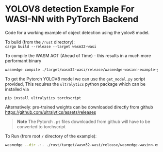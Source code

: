 # YOLOV8 detection Example For WASI-NN with PyTorch Backend

Code for a working example of object detection using the yolov8 model. 

To build (from the `/rust` directory):  
`cargo build --release --target wasm32-wasi`

To compile the WASM AOT (Ahead of Time) - this results in a much more performant binary  
```bash
wasmedge compile ./target/wasm32-wasi/release/wasmedge-wasinn-example-yolo-image.wasm ./target/wasm32-wasi/release/wasmedge-wasinn-example-yolo-image.wasm
```


To get the Pytorch YOLOV8 model we can use the `get_model.py` script provided, 
This requires the `ultralytics` python package which can be installed via

`pip install ultralytics torchscript`

Alternatively: pre-trained weights can be downloaded directly from github
https://github.com/ultralytics/assets/releases

> **Note**
> The Pytorch `.pt` files downloaded from github will have to be converted to torchscript




To Run (from root `/` directory of the example):  
```bash
wasmedge --dir .:. ./rust/target/wasm32-wasi/release/wasmedge-wasinn-example-yolo-image.wasm ./yolov8n.torchscript ./input.jpg
```  


